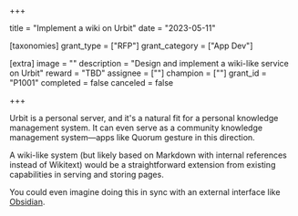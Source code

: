 +++

title = "Implement a wiki on Urbit"
date = "2023-05-11"

[taxonomies]
grant_type = ["RFP"]
grant_category = ["App Dev"]

[extra]
image = ""
description = "Design and implement a wiki-like service on Urbit"
reward = "TBD"
assignee = [""]
champion = [""]
grant_id = "P1001"
completed = false
canceled = false

+++

Urbit is a personal server, and it's a natural fit for a personal knowledge management system.  It can even serve as a community knowledge management system—apps like Quorum gesture in this direction.

A wiki-like system (but likely based on Markdown with internal references instead of Wikitext) would be a straightforward extension from existing capabilities in serving and storing pages.

You could even imagine doing this in sync with an external interface like [Obsidian](https://obsidian.md/).
